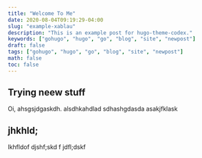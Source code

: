 ```yaml
---
title: "Welcome To Me"
date: 2020-08-04T09:19:29-04:00
slug: "example-xablau"
description: "This is an example post for hugo-theme-codex."
keywords: ["gohugo", "hugo", "go", "blog", "site", "newpost"]
draft: false
tags: ["gohugo", "hugo", "go", "blog", "site", "newpost"]
math: false
toc: false
---
```



## Trying neew stuff

Oi, ahsgsjdgaskdh.
alsdhkahdlad
sdhashgdasda
asakjfklask


## jhkhld;
lkhfldof
djshf;skd
f
jdfl;dskf
